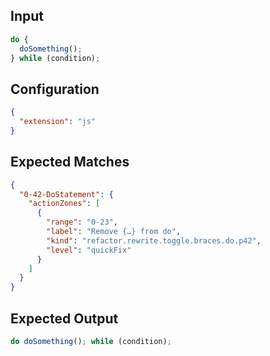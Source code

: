 
## Input
```javascript input
do {
  doSomething();
} while (condition);
```

## Configuration
```json configuration
{
  "extension": "js"
}
```

## Expected Matches
```json expected matches
{
  "0-42-DoStatement": {
    "actionZones": [
      {
        "range": "0-23",
        "label": "Remove {…} from do",
        "kind": "refactor.rewrite.toggle.braces.do.p42",
        "level": "quickFix"
      }
    ]
  }
}
```

## Expected Output
```javascript expected output
do doSomething(); while (condition);
```
